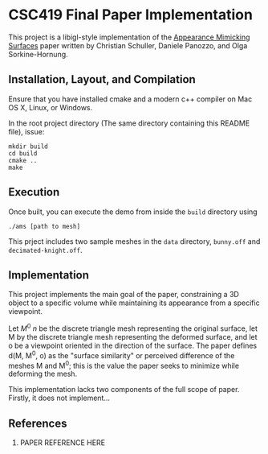 # CSC419 Final Paper Implementation

This project is a libigl-style implementation of the [Appearance Mimicking Surfaces](https://cims.nyu.edu/gcl/papers/mimicking-2014.pdf) paper written by Christian Schuller, Daniele Panozzo, and Olga Sorkine-Hornung.

## Installation, Layout, and Compilation

Ensure that you have installed cmake and a modern c++ compiler on Mac OS X, Linux, or Windows.

In the root project directory (The same directory containing this README file), issue:

    mkdir build
    cd build
    cmake ..
    make 

## Execution

Once built, you can execute the demo from inside the `build` directory using 

    ./ams [path to mesh]

This prject includes two sample meshes in the `data` directory, `bunny.off` and `decimated-knight.off`.

## Implementation

This project implements the main goal of the paper, constraining a 3D object to a specific volume while maintaining its appearance from a specific viewpoint. 

Let $M^0$ $n$ be the discrete triangle mesh representing the original surface, let M by the discrete triangle mesh representing the deformed surface, and let o be a viewpoint oriented in the direction of the surface. The paper 
defines d(M, M<sup>0</sup>, o) as the "surface similarity" or perceived difference of the meshes M and M<sup>0</sup>; this is the value the paper seeks to minimize while deforming the mesh.

This implementation lacks two components of the full scope of paper. Firstly, it does not implement...

## References
1. PAPER REFERENCE HERE
